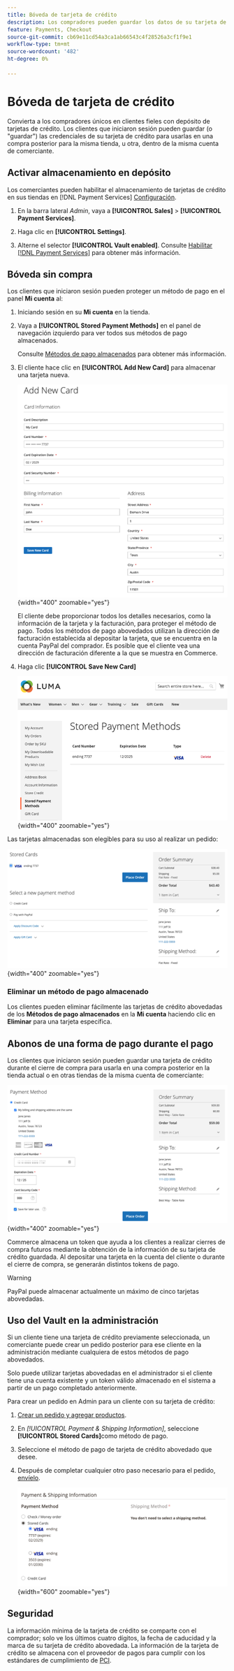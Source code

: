 ```yaml
---
title: Bóveda de tarjeta de crédito
description: Los compradores pueden guardar los datos de su tarjeta de crédito para futuras compras.
feature: Payments, Checkout
source-git-commit: cb69e11cd54a3ca1ab66543c4f28526a3cf1f9e1
workflow-type: tm+mt
source-wordcount: '482'
ht-degree: 0%

---
```


# Bóveda de tarjeta de crédito

Convierta a los compradores únicos en clientes fieles con depósito de tarjetas de crédito. Los clientes que iniciaron sesión pueden guardar (o &quot;guardar&quot;) las credenciales de su tarjeta de crédito para usarlas en una compra posterior para la misma tienda, u otra, dentro de la misma cuenta de comerciante.

## Activar almacenamiento en depósito

Los comerciantes pueden habilitar el almacenamiento de tarjetas de crédito en sus tiendas en [!DNL Payment Services] [Configuración](settings.md#card-vaulting).

1. En la barra lateral _Admin_, vaya a **[!UICONTROL Sales]** > **[!UICONTROL Payment Services]**.

1. Haga clic en **[!UICONTROL Settings]**.

1. Alterne el selector **[!UICONTROL Vault enabled]**. Consulte [Habilitar [!DNL Payment Services]](settings.md#enable-payment-services) para obtener más información.

## Bóveda sin compra

Los clientes que iniciaron sesión pueden proteger un método de pago en el panel **Mi cuenta** al:

1. Iniciando sesión en su **Mi cuenta** en la tienda.

1. Vaya a **[!UICONTROL Stored Payment Methods]** en el panel de navegación izquierdo para ver todos sus métodos de pago almacenados.

   Consulte [Métodos de pago almacenados](https://experienceleague.adobe.com/es/docs/commerce-admin/stores-sales/payments/stored-payment-methods) para obtener más información.

1. El cliente hace clic en **[!UICONTROL Add New Card]** para almacenar una tarjeta nueva.

   ![Agregar tarjeta nueva](assets/add-new-card.png){width="400" zoomable="yes"}

   El cliente debe proporcionar todos los detalles necesarios, como la información de la tarjeta y la facturación, para proteger el método de pago.
Todos los métodos de pago abovedados utilizan la dirección de facturación establecida al depositar la tarjeta, que se encuentra en la cuenta PayPal del comprador. Es posible que el cliente vea una dirección de facturación diferente a la que se muestra en Commerce.

1. Haga clic **[!UICONTROL Save New Card]**

   ![Métodos de pago almacenados en mi cuenta](assets/stored-payment-methods.png){width="400" zoomable="yes"}

Las tarjetas almacenadas son elegibles para su uso al realizar un pedido:

![Usar credenciales almacenadas para una compra futura](assets/use-stored-card.png){width="400" zoomable="yes"}

### Eliminar un método de pago almacenado

Los clientes pueden eliminar fácilmente las tarjetas de crédito abovedadas de los **Métodos de pago almacenados** en la **Mi cuenta** haciendo clic en **Eliminar** para una tarjeta específica.

## Abonos de una forma de pago durante el pago

Los clientes que iniciaron sesión pueden guardar una tarjeta de crédito durante el cierre de compra para usarla en una compra posterior en la tienda actual o en otras tiendas de la misma cuenta de comerciante:

![Almacenar su tarjeta de crédito para usarla más adelante](assets/save-card-for-later.png){width="400" zoomable="yes"}

Commerce almacena un token que ayuda a los clientes a realizar cierres de compra futuros mediante la obtención de la información de su tarjeta de crédito guardada. Al depositar una tarjeta en la cuenta del cliente o durante el cierre de compra, se generarán distintos tokens de pago.

>[!WARNING]
>
> PayPal puede almacenar actualmente un máximo de cinco tarjetas abovedadas.

## Uso del Vault en la administración

Si un cliente tiene una tarjeta de crédito previamente seleccionada, un comerciante puede crear un pedido posterior para ese cliente en la administración mediante cualquiera de estos métodos de pago abovedados.

Solo puede utilizar tarjetas abovedadas en el administrador si el cliente tiene una cuenta existente y un token válido almacenado en el sistema a partir de un pago completado anteriormente.

Para crear un pedido en Admin para un cliente con su tarjeta de crédito:

1. [Crear un pedido y agregar productos](https://experienceleague.adobe.com/docs/commerce-admin/stores-sales/point-of-purchase/assist/customer-account-create-order.html?lang=es).
1. En _[!UICONTROL Payment & Shipping Information]_, seleccione **[!UICONTROL Stored Cards]**&#x200B;como método de pago.
1. Seleccione el método de pago de tarjeta de crédito abovedado que desee.
1. Después de completar cualquier otro paso necesario para el pedido, [envíelo](https://experienceleague.adobe.com/docs/commerce-admin/stores-sales/point-of-purchase/assist/customer-account-create-order.html?lang=es#step-3%3A-submit-the-order).

   ![Usar tarjeta de crédito abovedada en el administrador para el cliente](assets/admin-vaultedcard.png){width="600" zoomable="yes"}

## Seguridad

La información mínima de la tarjeta de crédito se comparte con el comprador; solo ve los últimos cuatro dígitos, la fecha de caducidad y la marca de su tarjeta de crédito abovedada. La información de la tarjeta de crédito se almacena con el proveedor de pagos para cumplir con los estándares de cumplimiento de [PCI](security.md#PCI-compliance).
